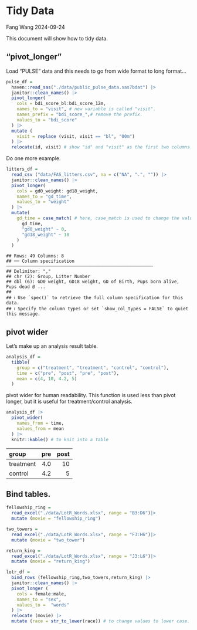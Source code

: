 Tidy Data
================
Fang Wang
2024-09-24

This document will show how to tidy data.

## “pivot_longer”

Load “PULSE” data and this needs to go from wide format to long format…

``` r
pulse_df = 
  haven::read_sas("./data/public_pulse_data.sas7bdat") |> 
  janitor::clean_names() |> 
  pivot_longer(
    cols = bdi_score_bl:bdi_score_12m,
    names_to = "visit", # new variable is called "visit".
    names_prefix = "bdi_score_",# remove the prefix.
    values_to = "bdi_score"
  ) |> 
  mutate (
    visit = replace (visit, visit == "bl", "00m")
  ) |> 
  relocate(id, visit) # show "id" and "visit" as the first two columns.
```

Do one more example.

``` r
litters_df =
  read_csv ("data/FAS_litters.csv", na = c("NA", ".", "")) |> 
  janitor::clean_names() |> 
  pivot_longer(
    cols = gd0_weight: gd18_weight,
    names_to = "gd_time",
    values_to = "weight"
  ) |> 
  mutate(
    gd_time = case_match( # here, case_match is used to change the values in the variable.
      gd_time,
      "gd0_weight" ~ 0,
      "gd18_weight" ~ 18
    )
  )
```

    ## Rows: 49 Columns: 8
    ## ── Column specification ────────────────────────────────────────────────────────
    ## Delimiter: ","
    ## chr (2): Group, Litter Number
    ## dbl (6): GD0 weight, GD18 weight, GD of Birth, Pups born alive, Pups dead @ ...
    ## 
    ## ℹ Use `spec()` to retrieve the full column specification for this data.
    ## ℹ Specify the column types or set `show_col_types = FALSE` to quiet this message.

## pivot wider

Let’s make up an analysis result table.

``` r
analysis_df =
  tibble(
    group = c("treatment", "treatment", "control", "control"),
    time = c("pre", "post", "pre", "post"),
    mean = c(4, 10, 4.2, 5)
  )
```

pivot wider for human readability. This function is used less than pivot
longer, but it is useful for treatment/control analysis.

``` r
analysis_df |> 
  pivot_wider(
    names_from = time,
    values_from = mean
  ) |> 
  knitr::kable() # to knit into a table
```

| group     | pre | post |
|:----------|----:|-----:|
| treatment | 4.0 |   10 |
| control   | 4.2 |    5 |

## Bind tables.

``` r
fellowship_ring =
  read_excel("./data/LotR_Words.xlsx", range = "B3:D6")|>
  mutate (movie = "fellowship_ring")

two_towers =
  read_excel("./data/LotR_Words.xlsx", range = "F3:H6")|>
  mutate (movie = "two_tower")

return_king =
  read_excel("./data/LotR_Words.xlsx", range = "J3:L6")|>
  mutate (movie = "return_king")

lotr_df = 
  bind_rows (fellowship_ring,two_towers,return_king) |> 
  janitor::clean_names() |> 
  pivot_longer (
    cols = female:male,
    names_to = "sex",
    values_to =  "words"
  ) |> 
  relocate (movie) |> 
  mutate (race = str_to_lower(race)) # to change values to lower case.
```
